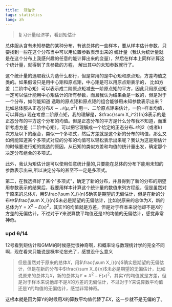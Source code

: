 ```yaml
---
title:  矩估计
tags: statistics
lang: zh
---
```


> 复习计量经济学，看到矩估计

总体服从含有未知参数的某种分布，有该总体的一些样本，要从样本估计参数，只要找到一些在这个分布当中可以用位置参数表示出来的
统计量（我认为统计量就是在这个分布上我感兴趣的任意的能计算出来的变量），然后在样本上同样计算这个统计量，就得到了含参数的方程，
解出其中的未知参数就行了。

这个统计量的选取我认为选什么都行，但是常用的是中心矩和原点矩，方差均值之类的。如果假设只是用中心矩和原点矩，中心矩是可以用原点矩表示的，
比如方差（二阶中心矩）可以表示成二阶原点矩减去一阶原点矩的平方，因此只用原点矩一定可以估计能用中心矩估计的所有参数，而且我认为结果会是一致的，但是对于一个分布，如何能知道
选取的原点矩和原点矩的组合能够用未知参数表示出来？比如总体服从正态分布$X\sim \mathcal{N}(\mu ,\sigma^2)$ 用一、二阶原点矩来估计，一阶=样本均值，可以算出$\mu$
现在考虑二阶原点矩，我的理解是，$\frac{\sum X_i^2}{n}$表示的是正态分布的平方这个分布的均值。但是正态分布的平方是什么分布我不知道，而重新考虑方差（二阶中心矩），可以把它理解成一个给定的正态分布$\mathcal{N}$的2（或者k）次方及以下的组合，类似一个多项式，然后方差就是这个新的分布的均值，那么又如何能知道某个多项式对应的分布的均值可以轻松表示出来呢？我认为这是矩估计的时候要进行矩的挑选的原因，从已知的类似方差和均值的统计量出发，确定那个决定分布组合的多项式。

此外，我认为矩估计是可以使用任意统计量的,只要能在总体的分布下能用未知的参数表示出来,所以决定分布的甚至不一定是多项式。

第二，在我选择好了某个"多项式"，确定了新的分布，并且得到了新的分布的期望用参数表示的结果后，我要用样本计算这个统计量的数值来列方程组，但是虽然对于原来的总体$X$，用$\frac{\sum X_i}{n}$确实是期望的无偏估计，但是在新的分布中$\frac{\sum X_i}{n}$未必是期望的无偏估计，比如说原来的总体为$X$，新的总体为$Y=X^2-E(x)^2$，其实$Y$的均值就是方差，但是对于样本来说他却不是$X$的方差的无偏估计，不过对于$Y$来说算数平均值还是$Y$的均值的无偏估计，感觉非常神奇。


### upd 6/14

12号看到矩估计和GMM的时候感觉很神奇啊，和概率论与数理统计学的完全不同啊，现在看来只能说是概率论忘光了，感觉没什么意义

> 但是虽然对于原来的总体$X$，用$\frac{\sum X_i}{n}$确实是期望的无偏估计，但是在新的分布中$\frac{\sum X_i}{n}$未必是期望的无偏估计，比如说原来的总体为$X$，新的总体为$Y=X^2-E(x)^2$，其实$Y$的均值就是方差，但是对于样本来说他却不是$X$的方差的无偏估计，不过对于$Y$来说算数平均值还是$Y$的均值的无偏估计，感觉非常神奇。

这根本就是因为算Y的时候用$X$的算数平均值代替了$EX$，这一步就不是无偏的了。